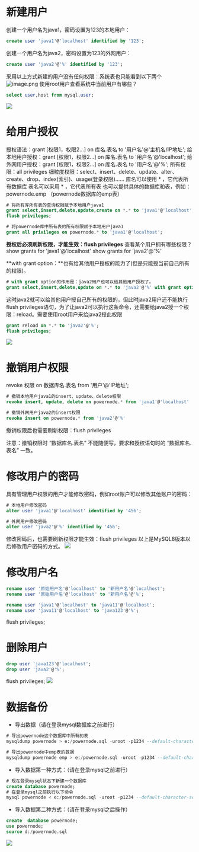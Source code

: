 # 新建用户
创建一个用户名为java1，密码设置为123的本地用户：
```sql
create user 'java1'@'localhost' identified by '123';
```
创建一个用户名为java2，密码设置为123的外网用户：
```sql
create user 'java2'@'%' identified by '123';
```
采用以上方式新建的用户没有任何权限：系统表也只能看到以下两个
![image.png](https://cdn.nlark.com/yuque/0/2023/png/21376908/1679813363625-10cc7c30-76b3-4a1a-a83f-a1727489a420.png#averageHue=%23141211&clientId=u8834b383-d147-4&from=paste&height=197&id=u9bbde222&originHeight=197&originWidth=318&originalType=binary&ratio=1&rotation=0&showTitle=false&size=6925&status=done&style=shadow&taskId=ub1483b88-60e6-4eac-a9d2-c1eb024463f&title=&width=318)
使用root用户查看系统中当前用户有哪些？
```sql
select user,host from mysql.user;
```
![](https://cdn.nlark.com/yuque/0/2023/jpeg/21376908/1692002570088-3338946f-42b3-4174-8910-7e749c31e950.jpeg?x-oss-process=image%2Fresize%2Cw_1177%2Climit_0%2Finterlace%2C1%2Finterlace%2C1#averageHue=%23f9f8f8&from=url&id=L1FfU&originHeight=66&originWidth=1177&originalType=binary&ratio=1&rotation=0&showTitle=false&status=done&style=shadow&title=)
# 给用户授权
授权语法：grant [权限1，权限2...] on 库名.表名 to '用户名'@'主机名/IP地址';
给本地用户授权：grant [权限1，权限2...] on 库名.表名 to '用户名'@'localhost';
给外网用户授权：grant [权限1，权限2...] on 库名.表名 to '用户名'@'%';
所有权限：all privileges
细粒度权限：select、insert、delete、update、alter、create、drop、index(索引)、usage(登录权限)......
库名可以使用 * ，它代表所有数据库
表名可以采用 * ，它代表所有表
也可以提供具体的数据库和表，例如：powernode.emp （powernode数据库的emp表）

```sql
# 将所有库所有表的查询权限赋予本地用户java1
grant select,insert,delete,update,create on *.* to 'java1'@'localhost';
flush privileges;

# 将powernode库中所有表的所有权限赋予本地用户java1
grant all privileges on powernode.* to 'java1'@'localhost';
```
**授权后必须刷新权限，才能生效：flush privileges**
查看某个用户拥有哪些权限？
show grants for 'java1'@'localhost'
show grants for 'java2'@'%'

**with grant option：**也有给其他用户授权的能力了(但是只能授当前自己所有的权限)。

```sql
# with grant option的作用是：java2用户也可以给其他用户授权了。
grant select,insert,delete,update on *.* to 'java2'@'%' with grant option;
```

这时java2就可以给其他用户授自己所有的权限的，但此时java2用户还不能执行flush privileges语句，为了让java2可以执行这条命令，还需要给java2授一个权限：reload。需要使用root用户来给java2授此权限

```sql
grant reload on *.* to 'java2'@'%';
flush privileges;
```
![](https://cdn.nlark.com/yuque/0/2023/jpeg/21376908/1692002570088-3338946f-42b3-4174-8910-7e749c31e950.jpeg?x-oss-process=image%2Fresize%2Cw_1177%2Climit_0%2Finterlace%2C1%2Finterlace%2C1#averageHue=%23f9f8f8&from=url&id=SE1yi&originHeight=66&originWidth=1177&originalType=binary&ratio=1&rotation=0&showTitle=false&status=done&style=shadow&title=)
# 撤销用户权限
revoke 权限 on 数据库名.表名 from '用户'@'IP地址';
```sql
# 撤销本地用户java1的insert、update、delete权限
revoke insert, update, delete on powernode.* from 'java1'@'localhost'

# 撤销外网用户java2的insert权限
revoke insert on powernode.* from 'java2'@'%'
```
撤销权限后也需要刷新权限：flush privileges

注意：撤销权限时 “数据库名.表名” 不能随便写，要求和授权语句时的 “数据库名.表名” 一致。

# 修改用户的密码
具有管理用户权限的用户才能修改密码，例如root账户可以修改其他账户的密码：
```sql
# 本地用户修改密码
alter user 'java1'@'localhost' identified by '456';

# 外网用户修改密码
alter user 'java2'@'%' identified by '456';
```
修改密码后，也需要刷新权限才能生效：flush privileges
以上是MySQL8版本以后修改用户密码的方式。
![](https://cdn.nlark.com/yuque/0/2023/jpeg/21376908/1692002570088-3338946f-42b3-4174-8910-7e749c31e950.jpeg?x-oss-process=image%2Fresize%2Cw_1177%2Climit_0%2Finterlace%2C1%2Finterlace%2C1#averageHue=%23f9f8f8&from=url&id=zlA3C&originHeight=66&originWidth=1177&originalType=binary&ratio=1&rotation=0&showTitle=false&status=done&style=shadow&title=)
# 修改用户名
```sql
rename user '原始用户名'@'localhost' to '新用户名'@'localhost';
rename user '原始用户名'@'localhost' to '新用户名'@'%';

rename user 'java1'@'localhost' to 'java11'@'localhost';
rename user 'java11'@'localhost' to 'java123'@'%';
```
flush privileges;
# 删除用户
```sql
drop user 'java123'@'localhost';
drop user 'java2'@'%';
```
flush privileges;
![](https://cdn.nlark.com/yuque/0/2023/jpeg/21376908/1692002570088-3338946f-42b3-4174-8910-7e749c31e950.jpeg?x-oss-process=image%2Fresize%2Cw_1177%2Climit_0%2Finterlace%2C1%2Finterlace%2C1#averageHue=%23f9f8f8&from=url&id=OUoZv&originHeight=66&originWidth=1177&originalType=binary&ratio=1&rotation=0&showTitle=false&status=done&style=shadow&title=)
# 数据备份

- 导出数据（请在登录mysql数据库之前进行）
```sql
# 导出powernode这个数据库中所有的表
mysqldump powernode > e:/powernode.sql -uroot -p1234 --default-character-set=utf8

# 导出powernode中emp表的数据
mysqldump powernode emp > e:/powernode.sql -uroot -p1234 --default-character-set=utf8
```

- 导入数据第一种方式：（请在登录mysql之前进行）

```sql
# 现在登录mysql状态下新建一个数据库
create database powernode;
# 在登录mysql之前执行以下命令
mysql powernode < e:/powernode.sql -uroot -p1234 --default-character-set=utf8
```

- 导入数据第二种方式：（请在登录mysql之后操作）

```sql
create  database powernode;
use powernode;
source d:/powernode.sql
```
![](https://cdn.nlark.com/yuque/0/2023/jpeg/21376908/1692002570088-3338946f-42b3-4174-8910-7e749c31e950.jpeg?x-oss-process=image%2Fresize%2Cw_1177%2Climit_0%2Finterlace%2C1%2Finterlace%2C1#averageHue=%23f9f8f8&from=url&id=MMQTP&originHeight=66&originWidth=1177&originalType=binary&ratio=1&rotation=0&showTitle=false&status=done&style=shadow&title=)
